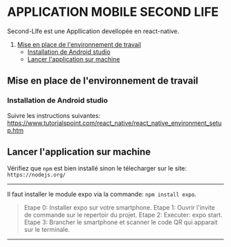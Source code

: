 
# APPLICATION MOBILE SECOND LIFE 
Second-LIfe est une Appllication devellopée en react-native. 

1. [Mise en place de l'environnement de travail](#mise-en-place-de-l'environnement-de-travail)
    * [Installation de Android studio](#installation-de-Android-studio)
    * [Lancer l'application sur machine](#lancer-l'-application-sur-machine)


## Mise en place de l'environnement de travail

### Installation de Android studio
Suivre les instructions suivantes: https://www.tutorialspoint.com/react_native/react_native_environment_setup.htm

## Lancer l'application sur machine
Vérifiez que `npm` est bien installé sinon le télecharger sur le site: `https://nodejs.org/`

***
Il faut installer le module expo via la commande: `npm install expo`.

> Etape 0: Installer expo sur votre smartphone.
> Etape 1: Ouvrir l'invite de commande sur le repertoir du projet.
> Etape 2: Executer: expo start.
> Etape 3: Brancher le smartphone et scanner le code QR qui apparait sur le terminale.

***

